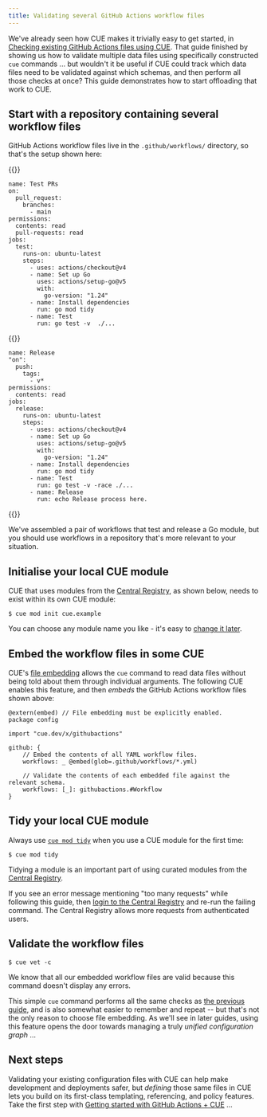 ```yaml
---
title: Validating several GitHub Actions workflow files
---
```


We've already seen how CUE makes it trivially easy to get started, in
[Checking existing GitHub Actions files using CUE](../checking-existing-github-actions-files/index.md).
That guide finished by showing us how to validate multiple data files using
specifically constructed `cue` commands ... but wouldn't it be useful if CUE
could track which data files need to be validated against which schemas,
and then perform all those checks at once? This guide demonstrates how
to start offloading that work to CUE.

<!--more-->

## Start with a repository containing several workflow files

GitHub Actions workflow files live in the `.github/workflows/` directory, so
that's the setup shown here:

{{<columns>}}
``` { .yaml title=".github/workflows/test.yml" }
name: Test PRs
on:
  pull_request:
    branches:
      - main
permissions:
  contents: read
  pull-requests: read
jobs:
  test:
    runs-on: ubuntu-latest
    steps:
      - uses: actions/checkout@v4
      - name: Set up Go
        uses: actions/setup-go@v5
        with:
          go-version: "1.24"
      - name: Install dependencies
        run: go mod tidy
      - name: Test
        run: go test -v  ./...
```
{{<columns-separator>}}
``` { .yaml title=".github/workflows/release.yml" }
name: Release
"on":
  push:
    tags:
      - v*
permissions:
  contents: read
jobs:
  release:
    runs-on: ubuntu-latest
    steps:
      - uses: actions/checkout@v4
      - name: Set up Go
        uses: actions/setup-go@v5
        with:
          go-version: "1.24"
      - name: Install dependencies
        run: go mod tidy
      - name: Test
        run: go test -v -race ./...
      - name: Release
        run: echo Release process here.
```
{{</columns>}}

We've assembled a pair of workflows that test and release a Go module, but you
should use workflows in a repository that's more relevant to your situation.

## Initialise your local CUE module

CUE that uses modules from the
[Central Registry](https://registry.cue.works), as shown below, needs to exist
within its own CUE module:

``` { .text title="TERMINAL" data-copy="cue mod init cue.example" }
$ cue mod init cue.example
```

You can choose any module name you like - it's easy to
[change it later](https://cuelang.org/docs/reference/command/cue-help-mod-rename/).

## Embed the workflow files in some CUE

CUE's [file embedding](https://cuelang.org/docs/howto/embed-files-in-cue-evaluation/)
allows the `cue` command to read data files without being told about them through
individual arguments. The following CUE enables this feature, and then *embeds*
the GitHub Actions workflow files shown above:

``` { .cue title="github.cue" }
@extern(embed) // File embedding must be explicitly enabled.
package config

import "cue.dev/x/githubactions"

github: {
	// Embed the contents of all YAML workflow files.
	workflows: _ @embed(glob=.github/workflows/*.yml)

	// Validate the contents of each embedded file against the relevant schema.
	workflows: [_]: githubactions.#Workflow
}
```


## Tidy your local CUE module

Always use
[`cue mod tidy`](https://cuelang.org/docs/reference/command/cue-help-mod-tidy/)
when you use a CUE module for the first time:

``` { .text title="TERMINAL" data-copy="cue mod tidy" }
$ cue mod tidy
```

Tidying a module is an important part of using curated modules from the
[Central Registry](https://registry.cue.works).

If you see an error message mentioning "too many requests" while following this
guide, then
[login to the Central Registry](../login-central-registry/index.md)
and re-run the failing command.
The Central Registry allows more requests from authenticated users.

## Validate the workflow files

``` { .text title="TERMINAL" data-copy="cue vet -c" }
$ cue vet -c
```

We know that all our embedded workflow files are valid
because this command doesn't display any errors.

This simple `cue` command performs all the same checks as
[the previous guide](../checking-existing-github-actions-files/index.md#validate-more-workflow-files),
and is also somewhat easier to remember and repeat --
but that's not the only reason to choose file embedding.
As we'll see in later guides, using this feature opens the door towards
managing a truly *unified configuration graph* ...

## Next steps

Validating your existing configuration files with CUE can help make development
and deployments safer, but *defining* those same files in CUE lets you build on
its first-class templating, referencing, and policy features. Take the first
step with
[Getting started with GitHub Actions + CUE](../getting-started-with-github-actions-cue/index.md)
...
